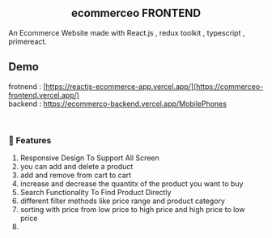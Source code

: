 <div align="center"><h2>ecommerceo FRONTEND</h2></div>

An Ecommerce Website made with React.js , redux toolkit , typescript , primereact.


## Demo
frotnend :
[https://reactjs-ecommerce-app.vercel.app/](https://commerceo-frontend.vercel.app/)
<br>
backend :
https://ecommerco-backend.vercel.app/MobilePhones


<br>
<div>
<h3>🚀 Features</h3>
<ol>
<li>Responsive Design To Support All Screen</li>
<li>you can add and delete a product</li>
<li>add and remove from cart to cart</li>
<li> increase  and decrease the quantitx of the product you want to buy</li>
<li>Search Functionality To Find Product Directly</li>
<li>different filter methods like price range and product category </li>
<li>sorting with price from low price  to high price and high price to low price </li>
<li></li>
</ol>
</div>
